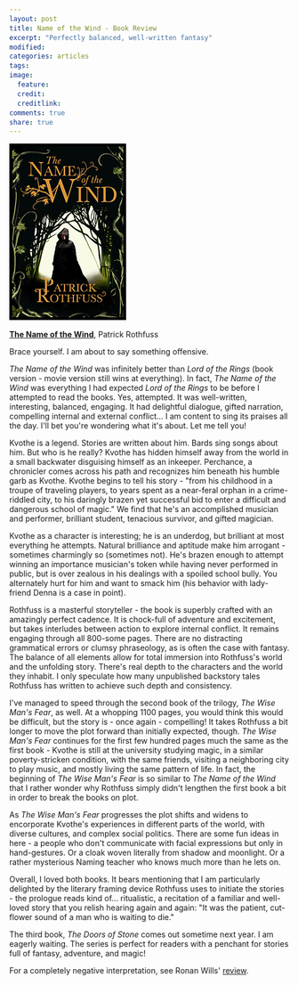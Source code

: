 ```yaml
---
layout: post
title: Name of the Wind - Book Review
excerpt: "Perfectly balanced, well-written fantasy"
modified:
categories: articles
tags:
image:
  feature:
  credit:
  creditlink:
comments: true
share: true
---
```


<img style="float: center; border: 5px solid black; height: 200" src="/images/name-of-the-wind.jpg">

[**The Name of the Wind**](http://www.amazon.com/Name-Wind-Kingkiller-Chronicle/dp/0756404746/ref=sr_1_1?s=books&ie=UTF8&qid=1437298364&sr=1-1&keywords=name+of+the+wind&pebp=1437298365619&perid=10FJZ4KEYJAPT3MYGPQR), Patrick Rothfuss


Brace yourself. I am about to say something offensive.

*The Name of the Wind* was infinitely better than *Lord of the Rings* (book version - movie version still wins at everything). In fact, *The Name of the Wind* was everything I had expected *Lord of the Rings* to be before I attempted to read the books. Yes, attempted. It was well-written, interesting, balanced, engaging. It had delightful dialogue, gifted narration, compelling internal and external conflict... I am content to sing its praises all the day. I'll bet you're wondering what it's about. Let me tell you!

Kvothe is a legend. Stories are written about him. Bards sing songs about him. But who is he really? Kvothe has hidden himself away from the world in a small backwater disguising himself as an inkeeper. Perchance, a chronicler comes across his path and recognizes him beneath his humble garb as Kvothe. Kvothe begins to tell his story - "from his childhood in a troupe of traveling players, to years spent as a near-feral orphan in a crime-riddled city, to his daringly brazen yet successful bid to enter a difficult and dangerous school of magic." We find that he's an accomplished musician and performer, brilliant student, tenacious survivor, and gifted magician.

Kvothe as a character is interesting; he is an underdog, but brilliant at most everything he attempts. Natural brilliance and aptitude make him arrogant - sometimes charmingly so (sometimes not). He's brazen enough to attempt winning an importance musician's token while having never performed in public, but is over zealous in his dealings with a spoiled school bully. You alternately hurt for him and want to smack him (his behavior with lady-friend Denna is a case in point).

Rothfuss is a masterful storyteller - the book is superbly crafted with an amazingly perfect cadence. It is chock-full of adventure and excitement, but takes interludes between action to explore internal conflict. It remains engaging through all 800-some pages. There are no distracting grammatical errors or clumsy phraseology, as is often the case with fantasy. The balance of all elements allow for total immersion into Rothfuss's world and the unfolding story. There's real depth to the characters and the world they inhabit. I only speculate how many unpublished backstory tales Rothfuss has written to achieve such depth and consistency.

I've managed to speed through the second book of the trilogy, *The Wise Man's Fear*, as well. At a whopping 1100 pages, you would think this would be difficult, but the story is - once again - compelling! It takes Rothfuss a bit longer to move the plot forward than initially expected, though. *The Wise Man's Fear* continues for the first few hundred pages much the same as the first book - Kvothe is still at the university studying magic, in a similar poverty-stricken condition, with the same friends, visiting a neighboring city to play music, and mostly living the same pattern of life. In fact, the beginning of *The Wise Man's Fear* is so similar to *The Name of the Wind* that I rather wonder why Rothfuss simply didn't lengthen the first book a bit in order to break the books on plot.

As *The Wise Man's Fear* progresses the plot shifts and widens to encorporate Kvothe's experiences in different parts of the world, with diverse cultures, and complex social politics. There are some fun ideas in here - a people who don't communicate with facial expressions but only in hand-gestures. Or a cloak woven literally from shadow and moonlight. Or a rather mysterious Naming teacher who knows much more than he lets on.

Overall, I loved both books. It bears mentioning that I am particularly delighted by the literary framing device Rothfuss uses to initiate the stories - the prologue reads kind of... ritualistic, a recitation of a familiar and well-loved story that you relish hearing again and again: "It was the patient, cut-flower sound of a man who is waiting to die."

The third book, *The Doors of Stone* comes out sometime next year. I am eagerly waiting. The series is perfect for readers with a penchant for stories full of fantasy, adventure, and magic!

For a completely negative interpretation, see Ronan Wills' [review](https://ronanwills.wordpress.com/2013/03/17/lets-read-the-name-of-the-wind-ch-1/).

